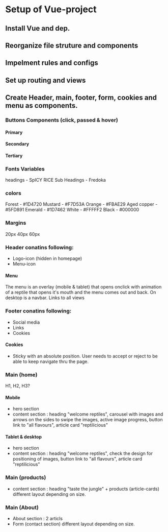 # Setup of Vue-project

## Install Vue and dep.

## Reorganize file struture and components

## Impelment rules and configs

## Set up routing and views

## Create Header, main, footer, form, cookies and menu as components.

### Buttons Components (click, passed & hover)

#### Primary

#### Secondary

#### Tertiary

### Fonts Variables

headings - SpICY RICE
Sub Headings - Fredoka

### colors

Forest - #1D4720
Mustard - #F7D53A
Orange - #FBAE29
Aged copper - #5FD891
Emerald - #1D7462
White - #FFFFF2
Black - #000000

### Margins

20px
40px
60px

### Header conatins following:

- Logo-icon (hidden in homepage)
- Menu-icon

#### Menu

The menu is an overlay (mobile & tablet) that opens onclick with animation of a reptile that opens it's mouth and the menu comes out and back.
On desktop is a navbar.
Links to all views

### Footer conatins following:

- Social media
- Links
- Cookies

#### Cookies

- Sticky with an absolute position. User needs to accept or reject to be able to keep navigate thru the page.

### Main (home)

H1, H2, H3?

#### Mobile

- hero section
- content section : heading "welcome reptiles", carousel with images and arrows on the sides to swipe the images, active image progress, button link to "all flavours", article card "reptilicious"

#### Tablet & desktop

- hero section
- content section : heading "welcome reptiles", check the design for positioning of images, button link to "all flavours", article card "reptilicious"

### Main (products)

- content section : heading "taste the jungle" + products (article-cards) different layout depending on size.

### Main (About)

- About section : 2 articls
- Form (contact section) different layout depending on size.
